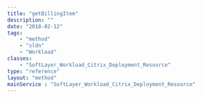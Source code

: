 ```yaml
---
title: "getBillingItem"
description: ""
date: "2018-02-12"
tags:
    - "method"
    - "sldn"
    - "Workload"
classes:
    - "SoftLayer_Workload_Citrix_Deployment_Resource"
type: "reference"
layout: "method"
mainService : "SoftLayer_Workload_Citrix_Deployment_Resource"
---
```

